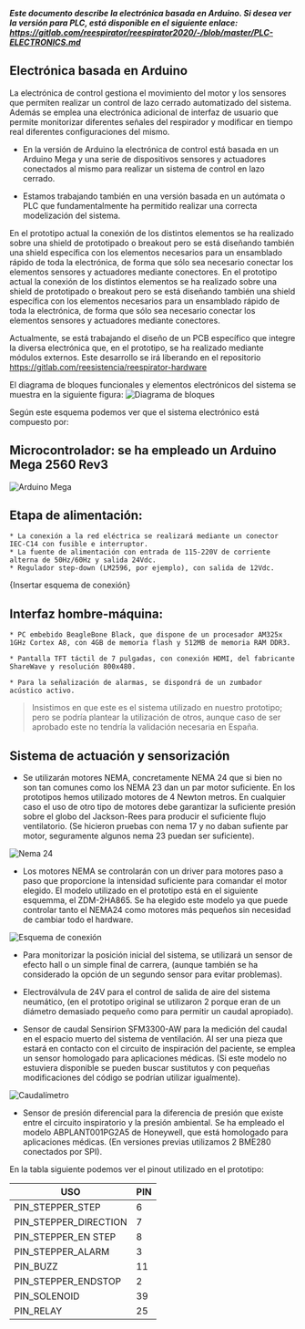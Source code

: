 ***Este documento describe la electrónica basada en Arduino. Si desea ver la versión para PLC, está disponible en el siguiente enlace: https://gitlab.com/reespirator/reespirator2020/-/blob/master/PLC-ELECTRONICS.md***

## Electrónica basada en Arduino
La electrónica de control gestiona el movimiento del motor y los sensores que permiten realizar un control de lazo cerrado automatizado del sistema. Además se emplea una electrónica adicional de interfaz de usuario que permite monitorizar diferentes señales del respirador y modificar en tiempo real diferentes configuraciones del mismo.

* En la versión de Arduino la electrónica de control está basada en un Arduino Mega y una serie de dispositivos sensores y actuadores conectados al mismo para realizar un sistema de control en lazo cerrado. 

* Estamos trabajando también en una versión basada en un autómata o PLC que fundamentalmente ha permitido realizar una correcta modelización del sistema.

En el prototipo actual la conexión de los distintos elementos se ha realizado sobre una shield de prototipado o breakout pero se está diseñando también una shield específica con los elementos necesarios para un ensamblado rápido de toda la electrónica, de forma que sólo sea necesario conectar los elementos sensores y actuadores mediante conectores.
En el prototipo actual la conexión de los distintos elementos se ha realizado sobre una shield de prototipado o breakout pero se está diseñando también una shield específica con los elementos necesarios para un ensamblado rápido de toda la electrónica, de forma que sólo sea necesario conectar los elementos sensores y actuadores mediante conectores.

Actualmente, se está trabajando el diseño de un PCB específico que integre la diversa electrónica que, en el prototipo, se ha realizado mediante módulos externos. Este desarrollo se irá liberando en el repositorio https://gitlab.com/reesistencia/reespirator-hardware

El diagrama de bloques funcionales y elementos electrónicos del sistema se muestra en la siguiente figura:
![Diagrama de bloques](https://gitlab.com/reesistencia/reespirator-doc/-/raw/master/images/diagrama-de-bloques.jpg "Diagrama de bloques")

Según este esquema podemos ver que el sistema electrónico está compuesto por:

## Microcontrolador: se ha empleado un Arduino Mega 2560 Rev3
![Arduino Mega](https://gitlab.com/reesistencia/reespirator-doc/-/raw/master/images/Arduino-mega.jpg "Arduino Mega")

## Etapa de alimentación:
	* La conexión a la red eléctrica se realizará mediante un conector IEC-C14 con fusible e interruptor.
	* La fuente de alimentación con entrada de 115-220V de corriente alterna de 50Hz/60Hz y salida 24Vdc.
	* Regulador step-down (LM2596, por ejemplo), con salida de 12Vdc.

{Insertar esquema de conexión}


## Interfaz hombre-máquina:

	* PC embebido BeagleBone Black, que dispone de un procesador AM325x 1GHz Cortex A8, con 4GB de memoria flash y 512MB de memoria RAM DDR3.

	* Pantalla TFT táctil de 7 pulgadas, con conexión HDMI, del fabricante ShareWave y resolución 800x480.

	* Para la señalización de alarmas, se dispondrá de un zumbador acústico activo.

> Insistimos en que este es el sistema utilizado en nuestro prototipo; pero se podría plantear la utilización de otros, aunque caso de ser aprobado este no tendría la validación necesaria en España.

## Sistema de actuación y sensorización

* Se utilizarán motores NEMA, concretamente NEMA 24 que si bien no son tan comunes como los NEMA 23 dan un par motor suficiente. En los prototipos hemos utilizado motores de 4 Newton metros. En cualquier caso el uso de otro tipo de motores debe garantizar la suficiente presión sobre el globo del Jackson-Rees para producir el suficiente flujo ventilatorio. (Se hicieron pruebas con nema 17 y no daban sufiente par motor, seguramente algunos nema 23 puedan ser suficiente).

![Nema 24](https://gitlab.com/reespirator/reespirator-doc/-/raw/master/images/Nema24.jpg "Motor Nema 24")

* Los motores NEMA se controlarán con un driver para motores paso a paso que proporcione la intensidad suficiente para comandar el motor elegido. El modelo utilizado en el prototipo está en el siguiente esquemma, el ZDM-2HA865. Se ha elegido este modelo ya que puede controlar tanto el NEMA24 como motores más pequeños sin necesidad de cambiar todo el hardware.

![Esquema de conexión](https://gitlab.com/reespirator/reespirator-doc/-/raw/master/images/motor-driver.png "Esquema de conexión del driver y el motor paso a paso")

* Para monitorizar la posición inicial del sistema, se utilizará un sensor de efecto hall o un simple final de carrera, (aunque también se ha considerado la opción de un segundo sensor para evitar problemas).

* Electroválvula de 24V para el control de salida de aire del sistema neumático, (en el prototipo original se utilizaron 2 porque eran de un diámetro demasiado pequeño como para permitir un caudal apropiado).

* Sensor de caudal Sensirion SFM3300-AW para la medición del caudal en el espacio muerto del sistema de ventilación. Al ser una pieza que estará en contacto con el circuito de inspiración del paciente, se emplea un sensor homologado para aplicaciones médicas. (Si este modelo no estuviera disponible se pueden buscar sustitutos y con pequeñas modificaciones del código se podrían utilizar igualmente).

![Caudalímetro](https://gitlab.com/reespirator/reespirator-doc/-/raw/master/images/SFM3200-AW_t.webp "Caudalímetro")


* Sensor de presión diferencial para la diferencia de presión que existe entre el circuito inspiratorio y la presión ambiental. Se ha empleado el modelo ABPLANT001PG2A5 de Honeywell, que está homologado para aplicaciones médicas. (En versiones previas utilizamos 2 BME280 conectados por SPI). 

En la tabla siguiente podemos ver el pinout utilizado en el prototipo:

| USO                   |PIN |
| --------------------- | -- |
| PIN_STEPPER_STEP      |  6 |
| PIN_STEPPER_DIRECTION |  7 | 
| PIN_STEPPER_EN STEP   |  8 |
| PIN_STEPPER_ALARM     |  3 | 
| PIN_BUZZ              | 11 |
| PIN_STEPPER_ENDSTOP   |  2 | 
| PIN_SOLENOID          | 39 |
| PIN_RELAY             | 25 | 

